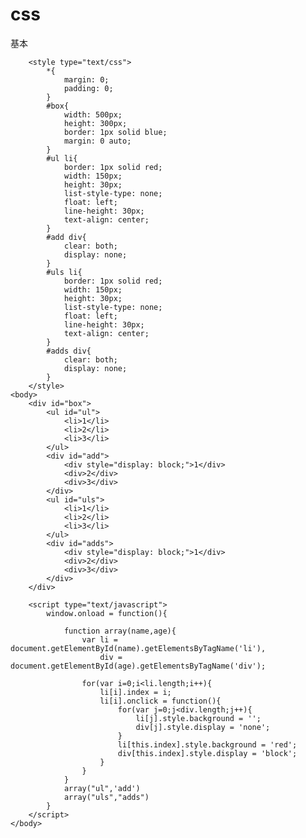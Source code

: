 # css
基本
<html>
	<head>
		<meta charset="utf-8" />
		<title>		
		</title>
	</head>
		
		<style type="text/css">
			*{
				margin: 0;
				padding: 0;
			}
			#box{
				width: 500px;
				height: 300px;
				border: 1px solid blue;
				margin: 0 auto;
			}
			#ul li{
				border: 1px solid red;
				width: 150px;
				height: 30px;
				list-style-type: none;
				float: left;
				line-height: 30px;
				text-align: center;
			}
			#add div{
				clear: both;
				display: none;
			}
			#uls li{
				border: 1px solid red;
				width: 150px;
				height: 30px;
				list-style-type: none;
				float: left;
				line-height: 30px;
				text-align: center;
			}
			#adds div{
				clear: both;
				display: none;
			}
		</style>
	<body>
		<div id="box">
			<ul id="ul">
				<li>1</li>
				<li>2</li>
				<li>3</li>
			</ul>
			<div id="add">
				<div style="display: block;">1</div>
				<div>2</div>
				<div>3</div>
			</div>
			<ul id="uls">
				<li>1</li>
				<li>2</li>
				<li>3</li>
			</ul>
			<div id="adds">
				<div style="display: block;">1</div>
				<div>2</div>
				<div>3</div>
			</div>
		</div>
			
		<script type="text/javascript">
			window.onload = function(){
				
				function array(name,age){
					var li = document.getElementById(name).getElementsByTagName('li'),
						div = document.getElementById(age).getElementsByTagName('div');
					
					for(var i=0;i<li.length;i++){
						li[i].index = i;				
						li[i].onclick = function(){
							for(var j=0;j<div.length;j++){
								li[j].style.background = '';
								div[j].style.display = 'none';
							}
							li[this.index].style.background = 'red';
							div[this.index].style.display = 'block';
						}
					}
				}
				array("ul",'add')
				array("uls","adds")
			}
		</script>
	</body>
</html>
